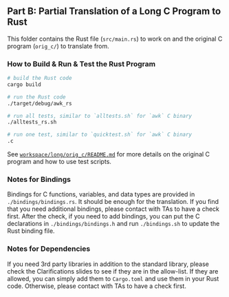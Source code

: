 ## Part B: Partial Translation of a Long C Program to Rust

This folder contains the Rust file (`src/main.rs`) to work on and the original C program (`orig_c/`) to translate from.  

### How to Build & Run & Test the Rust Program

```sh
# build the Rust code
cargo build

# run the Rust code
./target/debug/awk_rs

# run all tests, similar to `alltests.sh` for `awk` C binary
./alltests_rs.sh

# run one test, similar to `quicktest.sh` for `awk` C binary
.c
```

See [`workspace/long/orig_c/README.md`](./orig_c/README.md) for more details on the original C program and how to use test scripts.

### Notes for Bindings

Bindings for C functions, variables, and data types are provided in `./bindings/bindings.rs`. It should be enough for the translation. If you find that you need additional bindings, please contact with TAs to have a check first. After the check, if you need to add bindings, you can put the C declarations in `./bindings/bindings.h` and run `./bindings.sh` to update the Rust binding file.

### Notes for Dependencies  

If you need 3rd party libraries in addition to the standard library, please check the Clarifications slides to see if they are in the allow-list. If they are allowed, you can simply add them to `Cargo.toml` and use them in your Rust code. Otherwise, please contact with TAs to have a check first.